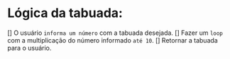 # Lógica da tabuada:

[] O usuário `informa um número` com a tabuada desejada.
[] Fazer um `loop` com a multiplicação do número informado `até 10`.
[] Retornar a tabuada para o usuário.